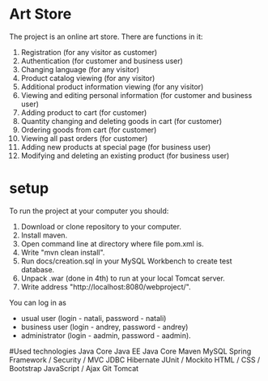 # Art Store
The project is an online art store.
There are functions in it:
 1. Registration (for any visitor as customer)
 2. Authentication (for customer and business user)
 3. Changing language (for any visitor)
 4. Product catalog viewing (for any visitor)
 5. Additional product information viewing (for any visitor)
 6. Viewing and editing personal information (for customer and business user)
 7. Adding product to cart (for customer)
 8. Quantity changing and deleting goods in cart (for customer)
 9. Ordering goods from cart (for customer)
 10. Viewing all past orders (for customer)
 11. Adding new products at special page (for business user)
 12. Modifying and deleting an existing product (for business user)

# setup
To run the project at your computer you should:
1. Download or clone repository to your computer.
2. Install maven.
3. Open command line at directory where file pom.xml is.
4. Write "mvn clean install".
5. Run docs/creation.sql in your MySQL Workbench to create test database.
6. Unpack .war (done in 4th) to run at your local Tomcat server.
7. Write address "http://localhost:8080/webproject/".

You can log in as 
- usual user (login - natali, password - natali) 
- business user (login - andrey, password - andrey)
- administrator (login - aadmin, password - aadmin).

#Used technologies
Java Core
Java EE
Java Core
Maven
MySQL
Spring Framework / Security / MVC
JDBС
Hibernate
JUnit / Mockito
HTML / CSS / Bootstrap
JavaScript / Ajax
Git
Tomcat